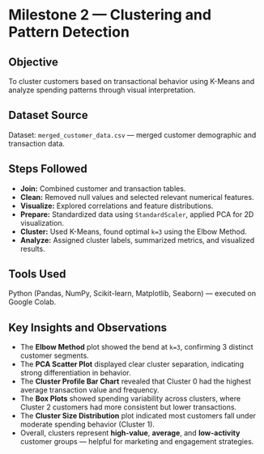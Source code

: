 # Milestone 2 — Clustering and Pattern Detection

## Objective
To cluster customers based on transactional behavior using K-Means and analyze spending patterns through visual interpretation.

## Dataset Source
Dataset: `merged_customer_data.csv` — merged customer demographic and transaction data.

## Steps Followed
- **Join:** Combined customer and transaction tables.
- **Clean:** Removed null values and selected relevant numerical features.
- **Visualize:** Explored correlations and feature distributions.
- **Prepare:** Standardized data using `StandardScaler`, applied PCA for 2D visualization.
- **Cluster:** Used K-Means, found optimal `k=3` using the Elbow Method.
- **Analyze:** Assigned cluster labels, summarized metrics, and visualized results.

## Tools Used
Python (Pandas, NumPy, Scikit-learn, Matplotlib, Seaborn) — executed on Google Colab.

## Key Insights and Observations
- The **Elbow Method** plot showed the bend at `k=3`, confirming 3 distinct customer segments.
- The **PCA Scatter Plot** displayed clear cluster separation, indicating strong differentiation in behavior.
- The **Cluster Profile Bar Chart** revealed that Cluster 0 had the highest average transaction value and frequency.
- The **Box Plots** showed spending variability across clusters, where Cluster 2 customers had more consistent but lower transactions.
- The **Cluster Size Distribution** plot indicated most customers fall under moderate spending behavior (Cluster 1).
- Overall, clusters represent **high-value**, **average**, and **low-activity** customer groups — helpful for marketing and engagement strategies.
